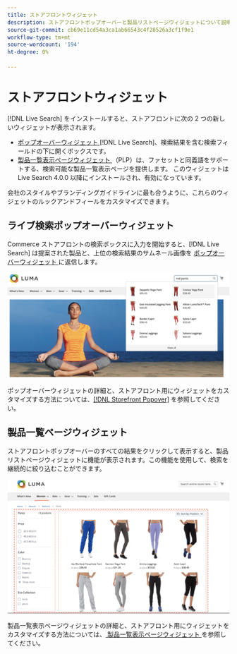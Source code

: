 ```yaml
---
title: ストアフロントウィジェット
description: ストアフロントポップオーバーと製品リストページウィジェットについて説明します。
source-git-commit: cb69e11cd54a3ca1ab66543c4f28526a3cf1f9e1
workflow-type: tm+mt
source-wordcount: '194'
ht-degree: 0%

---
```


# ストアフロントウィジェット

[!DNL Live Search] をインストールすると、ストアフロントに次の 2 つの新しいウィジェットが表示されます。

- [ ポップオーバーウィジェット ](storefront-popover.md)[!DNL Live Search]、検索結果を含む検索フィールドの下に開くボックスです。
- [ 製品一覧表示ページウィジェット ](plp-styling.md) （PLP）は、ファセットと同義語をサポートする、検索可能な製品一覧表示ページを提供します。 このウィジェットは Live Search 4.0.0 以降にインストールされ、有効になっています。

会社のスタイルやブランディングガイドラインに最も合うように、これらのウィジェットのルックアンドフィールをカスタマイズできます。

## ライブ検索ポップオーバーウィジェット

Commerce ストアフロントの検索ボックスに入力を開始すると、[!DNL Live Search] は提案された製品と、上位の検索結果のサムネール画像を [ ポップオーバーウィジェット ](storefront-popover.md) に返信します。

![[!DNL Live Search popover]](assets/storefront-search-as-you-type.png)

ポップオーバーウィジェットの詳細と、ストアフロント用にウィジェットをカスタマイズする方法については、[[!DNL Storefront Popover]](storefront-popover.md) を参照してください。

## 製品一覧ページウィジェット

ストアフロントポップオーバーのすべての結果をクリックして表示すると、製品リストページウィジェットに機能が表示されます。この機能を使用して、検索を継続的に絞り込むことができます。

![ 製品一覧ページウィジェットの結果 ](assets/plp-css-widgets.png)

製品一覧表示ページウィジェットの詳細と、ストアフロント用にウィジェットをカスタマイズする方法については、[ 製品一覧表示ページウィジェット ](plp-styling.md) を参照してください。
